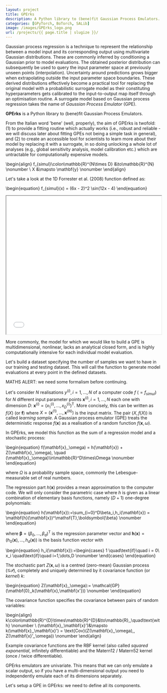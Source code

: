 ```yaml
---
layout: project
title: GPErks
description: A Python library to (bene)fit Gaussian Process Emulators.
categories: [GPyTorch, BoTorch, SALib]
image: /images/GPErks_logo.png
url: /projects/{{ page.title | slugize }}/
---
```


Gaussian process regression is a technique to represent the relationship between a model input and its corresponding output using multivariate Gaussian distributions. These are commonly inferred by conditioning a Gaussian prior to model evaluations. The obtained posterior distribution can subsequently be used to query the input parameter space at previously unseen points (interpolation). Uncertainty around predictions grows bigger when extrapolating outside the input parameter space boundaries. These derived distributions effectively become a practical tool for replacing the original model with a probabilistic surrogate model as their constituting hyperparameters gets calibrated to the input-to-output map itself through an optimisation routine. A surrogate model based on Gaussian process regression takes the name of *Gaussian Process Emulator* (GPE).

**GPErks** is a Python library to (bene)fit Gaussian Process Emulators.

From the Italian word 'bene' (well, properly), the aim of GPErks is twofold: (1) to provide a fitting routine which actually works (i.e., robust and reliable - we will discuss later about fitting GPEs not being a simple task in general), and (2) to create an accessible tool for scientists to learn more about their model by replacing it with a surrogate, in so doing unlocking a whole lot of analyses (e.g., global sensitivity analysis, model calibration etc.) which are untractable for computationally expensive models.

\begin{align}
    f_{simul}\colon\mathbb{R}^{N\times D} &\to\mathbb{R}^{N} \nonumber \\
    X &\mapsto \mathbf{y} \nonumber
\end{align}

Let's take a look at the 1D Forrester et al. (2008) function defined as:

\begin{equation}
    f_{simul}(x) = (6x - 2)^2 \sin(12x - 4)
\end{equation}


<iframe src="/images/plotly/GPErks_Figure1.html" height="450" width="100%"></iframe>

More commonly, the model for which we would like to build a GPE is multidimensional, nonlinear, lacks an analytical closed form, and is highly computationally intensive for each individual model evaluation.


Let's build a dataset specifying the number of samples we want to have in our training and testing dataset. This will call the function to generate model evaluations at every point in the defined datasets.




MATHS ALERT: we need some formalism before continuing.

Let's consider $N$ realisations $y^{(i)},\,i=1,\,\dots,\,N$ of a computer code $f$ ($=f_{simul}$) for $N$ different input parameter points $\mathbf{x}^{(i)},\,i=1,\,\dots,\,N$ each one with dimension $D$: $\mathbf{x}^{(i)}=(x_{1}^{(i)},\,\dots,\,x_{D}^{(i)})^\mathsf{T}$. More concisely, this can be written as $f(X)$ (or $\mathbf{f}$) where $X=(\mathbf{x}^{(1)},\,\dots,\,\mathbf{x}^{(N)})$ is the input matrix. The pair $(X,\,f(X))$ is called *learning sample*. A Gaussian process emulator (GPE) treats the deterministic response $f(\mathbf{x})$ as a realisation of a random function $f(\mathbf{x},\,\omega)$.

In GPErks, we model this function as the sum of a regression model and a stochastic process:

\begin{equation}
    f(\mathbf{x},\,\omega) = h(\mathbf{x}) + Z(\mathbf{x},\,\omega), \quad (\mathbf{x},\,\omega)\in\mathbb{R}^D\times\Omega \nonumber
\end{equation}

where $\Omega$ is a probability sample space, commonly the Lebesgue-measurable set of real numbers.

The regression part $h(\mathbf{x})$ provides a mean approximation to the computer code. We will only consider the parametric case where $h$ is given as a linear combination of elementary basis functions, namely $(D+1)$ one-degree polynomials:

\begin{equation}
    h(\mathbf{x}):=\sum_{i=0}^D\beta_i\,h_i(\mathbf{x}) = \mathbf{h}(\mathbf{x})^\mathsf{T}\,\boldsymbol{\beta} \nonumber
\end{equation}

where $\boldsymbol{\beta} = (\beta_0,\dots,\beta_d)^\mathsf{T}$ is the regression parameter vector and $\mathbf{h}(\mathbf{x}) = (h_0(\mathbf{x}),\dots,h_d(\mathbf{x}))$ is the basis function vector with

\begin{equation}
    h_i(\mathbf{x}):=\begin{cases}
        1 \quad\text{if}\quad i = 0\\
        x_i \quad\text{if}\quad i=1,\dots,D \nonumber
    \end{cases}
\end{equation}

The stochastic part $Z(\mathbf{x},\,\omega)$ is a centred (zero-mean) Gaussian process ($\mathcal{GP}$), completely and uniquely determined by it covariance function (or *kernel*) $k$:

\begin{equation}
    Z(\mathbf{x},\,\omega):= \mathcal{GP}(\mathbf{0},\,k(\mathbf{x},\mathbf{x'})) \nonumber
\end{equation}

The covariance function specifies the covariance between pairs of random variables:

\begin{align}
    k\colon\mathbb{R}^{D}\times\mathbb{R}^{D}&\to\mathbb{R}\,,\quad\text{with}  \nonumber \\
    (\mathbf{x},\,\mathbf{x}')&\mapsto k(\mathbf{x},\,\mathbf{x}') = \text{Cov}(Z(\mathbf{x},\,\omega),\, Z(\mathbf{x}',\,\omega)) \nonumber
\end{align}

Example covariance functions are the RBF kernel (also called *squared exponential*, infinitely differentiable) and the Matern12 / Matern52 kernel (once / twice differentiable).

GPErks emulators are univariate. This means that we can only emulate a scalar output, so if you have a multi-dimensional output you need to independently emulate each of its dimensions separately.

Let's setup a GPE in GPErks: we need to define all its components.